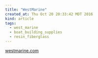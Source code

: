 ```yaml
---
title: "WestMarine"
created_at: Thu Oct 20 20:33:42 MDT 2016
kind: article
tags:
  - west_marine
  - boat_building_supplies
  - resin_fiberglass
---
```


<a href="http://www.westmarine.com/" target="_blank">westmarine.com</a>


<!--
html boilerplate
<a href="" target="_blank"></a>
<a name=""></a>
<img src="" width="400px">
<ul>
  <li></li>
</ul>
<pre>
</pre>
<pre><code>
</code></pre>
<math xmlns='http://www.w3.org/1998/Math/MathML' display='block'>
</math>
-->
